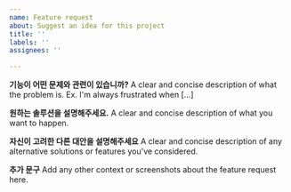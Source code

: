 ```yaml
---
name: Feature request
about: Suggest an idea for this project
title: ''
labels: ''
assignees: ''

---
```


**기능이 어떤 문제와 관련이 있습니까?**
A clear and concise description of what the problem is. Ex. I'm always frustrated when [...]

**원하는 솔루션을 설명해주세요.**
A clear and concise description of what you want to happen.

**자신이 고려한 다른 대안을 설명해주세요**
A clear and concise description of any alternative solutions or features you've considered.

**추가 문구**
Add any other context or screenshots about the feature request here.
